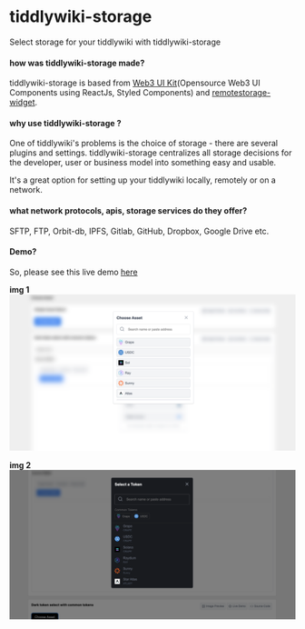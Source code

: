 # tiddlywiki-storage
Select storage for your tiddlywiki with tiddlywiki-storage

#### how was tiddlywiki-storage made?
tiddlywiki-storage is based from [Web3 UI Kit](https://github.com/devzstudio/Web3UIKit/)(Opensource Web3 UI Components using ReactJs, Styled Components) and [remotestorage-widget](https://github.com/remotestorage/remotestorage-widget). 

#### why use tiddlywiki-storage ?
One of tiddlywiki's problems is the choice of storage - there are several plugins and settings. tiddlywiki-storage centralizes all storage decisions for the developer, user or business model into something easy and usable.

It's a great option for setting up your tiddlywiki locally, remotely or on a network.

#### what network protocols, apis, storage services do they offer?
SFTP, FTP, Orbit-db, IPFS, Gitlab, GitHub, Dropbox, Google Drive etc.

#### Demo?
So, please see this live demo [here](https://tiddlywiki-storage.netlify.app/)

**img 1**
![image](./screenshot/example1.png)

**img 2**
![image](./screenshot/example2.png)